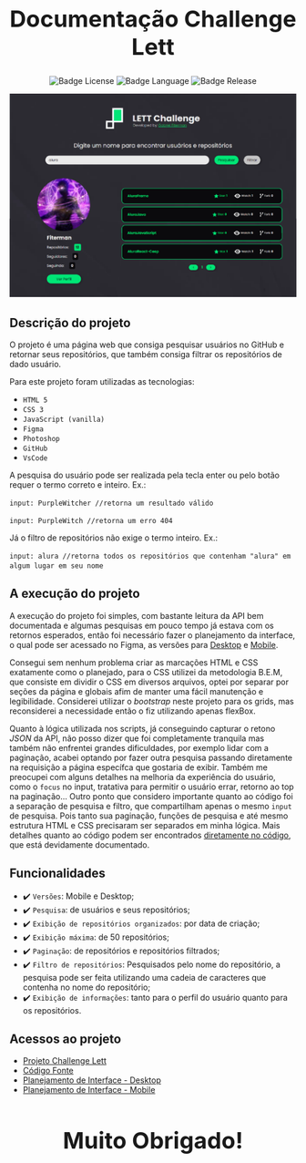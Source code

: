 <h1 align="center" style="font-size: 2.5rem;"> Documentação Challenge Lett</h1>

<p align="center">
    <img src="https://img.shields.io/github/license/PurpleWitcher/ChallengeLett?style=for-the-badge" alt="Badge License"/>
    <img src="https://img.shields.io/badge/language%20-JavaScript-orange?style=for-the-badge" alt="Badge Language"/>
    <img src="https://img.shields.io/badge/release%20date-March%202022-brightgreen?style=for-the-badge" alt="Badge Release"/>
</p>

<img src="./assets/img/ImgSistema.png" alt="Imagem Sistema"/>

## Descrição do projeto
O projeto é uma página web que consiga pesquisar usuários no GitHub e retornar seus repositórios, que também consiga filtrar os repositórios de dado usuário.

Para este projeto foram utilizadas as tecnologias:
- `HTML 5`
- `CSS 3`
- `JavaScript (vanilla)`
- `Figma`
- `Photoshop`
- `GitHub`
- `VsCode`

A pesquisa do usuário pode ser realizada pela tecla enter ou pelo botão requer o termo correto e inteiro. Ex.:

``` input: PurpleWitcher //retorna um resultado válido ```

``` input: PurpleWitch //retorna um erro 404 ```

Já o filtro de repositórios não exige o termo inteiro. Ex.:

``` input: alura //retorna todos os repositórios que contenham "alura" em algum lugar em seu nome ```

## A execução do projeto
A execução do projeto foi simples, com bastante leitura da API bem documentada e algumas pesquisas em pouco tempo já estava com os retornos esperados, então foi necessário fazer o planejamento da interface, o qual pode ser acessado no Figma, as versões para <a href="https://www.figma.com/file/SwpCV4nAH2i3Pn7iO0LEpA/LettChalange?node-id=0%3A1" target="_blank">Desktop</a> e <a href="https://www.figma.com/file/SwpCV4nAH2i3Pn7iO0LEpA/LettChalange?node-id=6%3A687" target="_blank">Mobile</a>.

Consegui sem nenhum problema criar as marcações HTML e CSS exatamente como o planejado, para o CSS utilizei da metodologia B.E.M, que consiste em dividir o CSS em diversos arquivos, optei por separar por seções da página e globais afim de manter uma fácil manutenção e legibilidade. Considerei utilizar o *bootstrap* neste projeto para os grids, mas reconsiderei a necessidade então o fiz utilizando apenas flexBox.

Quanto à lógica utilizada nos scripts, já conseguindo capturar o retono *JSON* da API, não posso dizer que foi completamente tranquila mas também não enfrentei grandes dificuldades, por exemplo lidar com a paginação, acabei optando por fazer outra pesquisa passando diretamente na requisição a página específca que gostaria de exibir. Também me preocupei com alguns detalhes na melhoria da experiência do usuário, como o ```focus``` no input, tratativa para permitir o usuário errar, retorno ao top na paginação... Outro ponto que considero importante quanto ao código foi a separação de pesquisa e filtro, que compartilham apenas o mesmo ```input``` de pesquisa. Pois tanto sua paginação, funções de pesquisa e até mesmo estrutura HTML e CSS precisaram ser separados em minha lógica. Mais detalhes quanto ao código podem ser encontrados <a href="https://github.com/PurpleWitcher/ChallengeLett/blob/7fb0e9e018f250b5465103f41b1b2977f91a5501/assets/scripts/index.js">diretamente no código</a>, que está devidamente documentado.

## Funcionalidades
- :heavy_check_mark: `Versões`: Mobile e Desktop;
- :heavy_check_mark: `Pesquisa`: de usuários e seus repositórios;
- :heavy_check_mark: `Exibição de repositórios organizados`: por data de criação;
- :heavy_check_mark: `Exibição máxima`: de 50 repositórios;
- :heavy_check_mark: `Paginação`: de repositórios e repositórios filtrados;
- :heavy_check_mark: `Filtro de repositórios`: Pesquisados pelo nome do repositório, a pesquisa pode ser feita utilizando uma cadeia de caracteres que contenha no nome do repositório;
- :heavy_check_mark: `Exibição de informações`: tanto para o perfil do usuário quanto para os repositórios.

## Acessos ao projeto
- <a href="https://PurpleWitcher.github.io/ChallengeLett" target="_blank">Projeto Challenge Lett</a>
- <a href="https://github.com/PurpleWitcher/ChallengeLett" target="_blank">Código Fonte</a>
- <a href="https://www.figma.com/proto/SwpCV4nAH2i3Pn7iO0LEpA/LettChalange?node-id=6%3A236&scaling=scale-down-width&page-id=0%3A1&starting-point-node-id=6%3A236" target="_blank">Planejamento de Interface - Desktop</a>
- <a href="https://www.figma.com/proto/SwpCV4nAH2i3Pn7iO0LEpA/LettChalange?node-id=6%3A1994&scaling=min-zoom&page-id=6%3A687" target="_blank">Planejamento de Interface - Mobile</a>

<h1 align="center" style="font-size: 2.5rem;"> Muito Obrigado!</h1>